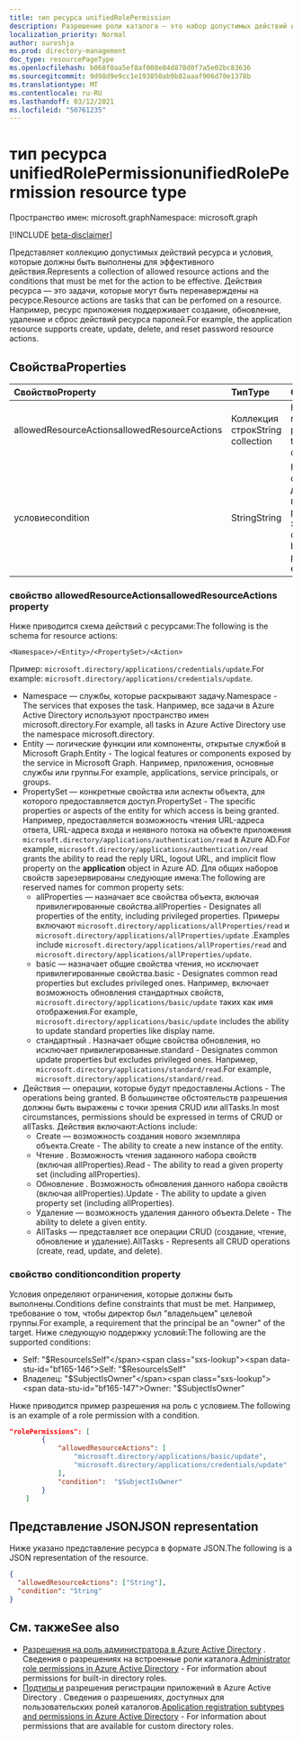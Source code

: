 ```yaml
---
title: тип ресурса unifiedRolePermission
description: Разрешение роли каталога — это набор допустимых действий и условий ресурса.
localization_priority: Normal
author: sureshja
ms.prod: directory-management
doc_type: resourcePageType
ms.openlocfilehash: b068f0aa5ef8af008e84d878d0f7a5e02bc83636
ms.sourcegitcommit: 9d98d9e9cc1e193850ab9b82aaaf906d70e1378b
ms.translationtype: MT
ms.contentlocale: ru-RU
ms.lasthandoff: 03/12/2021
ms.locfileid: "50761235"
---
```

# <a name="unifiedrolepermission-resource-type"></a><span data-ttu-id="bf165-103">тип ресурса unifiedRolePermission</span><span class="sxs-lookup"><span data-stu-id="bf165-103">unifiedRolePermission resource type</span></span>

<span data-ttu-id="bf165-104">Пространство имен: microsoft.graph</span><span class="sxs-lookup"><span data-stu-id="bf165-104">Namespace: microsoft.graph</span></span>

[!INCLUDE [beta-disclaimer](../../includes/beta-disclaimer.md)]

<span data-ttu-id="bf165-105">Представляет коллекцию допустимых действий ресурса и условия, которые должны быть выполнены для эффективного действия.</span><span class="sxs-lookup"><span data-stu-id="bf165-105">Represents a collection of allowed resource actions and the conditions that must be met for the action to be effective.</span></span> <span data-ttu-id="bf165-106">Действия ресурса — это задачи, которые могут быть перенаверждены на ресурсе.</span><span class="sxs-lookup"><span data-stu-id="bf165-106">Resource actions are tasks that can be perfomed on a resource.</span></span> <span data-ttu-id="bf165-107">Например, ресурс приложения поддерживает создание, обновление, удаление и сброс действий ресурса паролей.</span><span class="sxs-lookup"><span data-stu-id="bf165-107">For example, the application resource supports create, update, delete, and reset password resource actions.</span></span>

## <a name="properties"></a><span data-ttu-id="bf165-108">Свойства</span><span class="sxs-lookup"><span data-stu-id="bf165-108">Properties</span></span>

| <span data-ttu-id="bf165-109">Свойство</span><span class="sxs-lookup"><span data-stu-id="bf165-109">Property</span></span>     | <span data-ttu-id="bf165-110">Тип</span><span class="sxs-lookup"><span data-stu-id="bf165-110">Type</span></span>        | <span data-ttu-id="bf165-111">Описание</span><span class="sxs-lookup"><span data-stu-id="bf165-111">Description</span></span> |
|:-------------|:------------|:------------|
|<span data-ttu-id="bf165-112">allowedResourceActions</span><span class="sxs-lookup"><span data-stu-id="bf165-112">allowedResourceActions</span></span>|<span data-ttu-id="bf165-113">Коллекция строк</span><span class="sxs-lookup"><span data-stu-id="bf165-113">String collection</span></span>| <span data-ttu-id="bf165-114">Набор задач, которые можно выполнить на ресурсе.</span><span class="sxs-lookup"><span data-stu-id="bf165-114">Set of tasks that can be performed on a resource.</span></span> |
|<span data-ttu-id="bf165-115">условие</span><span class="sxs-lookup"><span data-stu-id="bf165-115">condition</span></span>|<span data-ttu-id="bf165-116">String</span><span class="sxs-lookup"><span data-stu-id="bf165-116">String</span></span>| <span data-ttu-id="bf165-117">Необязательные ограничения, которые должны быть выполнены, чтобы разрешение было эффективным.</span><span class="sxs-lookup"><span data-stu-id="bf165-117">Optional constraints that must be met for the permission to be effective.</span></span> |

### <a name="allowedresourceactions-property"></a><span data-ttu-id="bf165-118">свойство allowedResourceActions</span><span class="sxs-lookup"><span data-stu-id="bf165-118">allowedResourceActions property</span></span>

<span data-ttu-id="bf165-119">Ниже приводится схема действий с ресурсами:</span><span class="sxs-lookup"><span data-stu-id="bf165-119">The following is the schema for resource actions:</span></span> 

```
<Namespace>/<Entity>/<PropertySet>/<Action>  
```
<span data-ttu-id="bf165-120">Пример: `microsoft.directory/applications/credentials/update`.</span><span class="sxs-lookup"><span data-stu-id="bf165-120">For example: `microsoft.directory/applications/credentials/update`.</span></span>  

- <span data-ttu-id="bf165-121">Namespace — службы, которые раскрывают задачу.</span><span class="sxs-lookup"><span data-stu-id="bf165-121">Namespace - The services that exposes the task.</span></span> <span data-ttu-id="bf165-122">Например, все задачи в Azure Active Directory используют пространство имен microsoft.directory.</span><span class="sxs-lookup"><span data-stu-id="bf165-122">For example, all tasks in Azure Active Directory use the namespace microsoft.directory.</span></span>  
- <span data-ttu-id="bf165-123">Entity — логические функции или компоненты, открытые службой в Microsoft Graph.</span><span class="sxs-lookup"><span data-stu-id="bf165-123">Entity - The logical features or components exposed by the service in Microsoft Graph.</span></span> <span data-ttu-id="bf165-124">Например, приложения, основные службы или группы.</span><span class="sxs-lookup"><span data-stu-id="bf165-124">For example, applications, service principals, or groups.</span></span>
- <span data-ttu-id="bf165-125">PropertySet — конкретные свойства или аспекты объекта, для которого предоставляется доступ.</span><span class="sxs-lookup"><span data-stu-id="bf165-125">PropertySet - The specific properties or aspects of the entity for which access is being granted.</span></span> <span data-ttu-id="bf165-126">Например, предоставляется возможность чтения URL-адреса ответа, URL-адреса входа и неявного потока на объекте приложения `microsoft.directory/applications/authentication/read` в Azure  AD.</span><span class="sxs-lookup"><span data-stu-id="bf165-126">For example, `microsoft.directory/applications/authentication/read` grants the ability to read the reply URL, logout URL, and implicit flow property on the **application** object in Azure AD.</span></span> <span data-ttu-id="bf165-127">Для общих наборов свойств зарезервированы следующие имена:</span><span class="sxs-lookup"><span data-stu-id="bf165-127">The following are reserved names for common property sets:</span></span>  
  - <span data-ttu-id="bf165-128">allProperties — назначает все свойства объекта, включая привилегированные свойства.</span><span class="sxs-lookup"><span data-stu-id="bf165-128">allProperties - Designates all properties of the entity, including privileged properties.</span></span> <span data-ttu-id="bf165-129">Примеры включают `microsoft.directory/applications/allProperties/read` и `microsoft.directory/applications/allProperties/update` .</span><span class="sxs-lookup"><span data-stu-id="bf165-129">Examples include `microsoft.directory/applications/allProperties/read` and `microsoft.directory/applications/allProperties/update`.</span></span>
  - <span data-ttu-id="bf165-130">basic — назначает общие свойства чтения, но исключает привилегированные свойства.</span><span class="sxs-lookup"><span data-stu-id="bf165-130">basic - Designates common read properties but excludes privileged ones.</span></span> <span data-ttu-id="bf165-131">Например, включает возможность обновления стандартных свойств, `microsoft.directory/applications/basic/update` таких как имя отображения.</span><span class="sxs-lookup"><span data-stu-id="bf165-131">For example, `microsoft.directory/applications/basic/update` includes the ability to update standard properties like display name.</span></span>
  - <span data-ttu-id="bf165-132">стандартный . Назначает общие свойства обновления, но исключает привилегированные.</span><span class="sxs-lookup"><span data-stu-id="bf165-132">standard - Designates common update properties but excludes privileged ones.</span></span> <span data-ttu-id="bf165-133">Например, `microsoft.directory/applications/standard/read`.</span><span class="sxs-lookup"><span data-stu-id="bf165-133">For example, `microsoft.directory/applications/standard/read`.</span></span>
- <span data-ttu-id="bf165-134">Действия — операции, которые будут предоставлены.</span><span class="sxs-lookup"><span data-stu-id="bf165-134">Actions - The operations being granted.</span></span> <span data-ttu-id="bf165-135">В большинстве обстоятельств разрешения должны быть выражены с точки зрения CRUD или allTasks.</span><span class="sxs-lookup"><span data-stu-id="bf165-135">In most circumstances, permissions should be expressed in terms of CRUD or allTasks.</span></span> <span data-ttu-id="bf165-136">Действия включают:</span><span class="sxs-lookup"><span data-stu-id="bf165-136">Actions include:</span></span>
  - <span data-ttu-id="bf165-137">Create — возможность создания нового экземпляра объекта.</span><span class="sxs-lookup"><span data-stu-id="bf165-137">Create - The ability to create a new instance of the entity.</span></span>
  - <span data-ttu-id="bf165-138">Чтение . Возможность чтения заданного набора свойств (включая allProperties).</span><span class="sxs-lookup"><span data-stu-id="bf165-138">Read - The ability to read a given property set (including allProperties).</span></span>
  - <span data-ttu-id="bf165-139">Обновление . Возможность обновления данного набора свойств (включая allProperties).</span><span class="sxs-lookup"><span data-stu-id="bf165-139">Update - The ability to update a given property set (including allProperties).</span></span>
  - <span data-ttu-id="bf165-140">Удаление — возможность удаления данного объекта.</span><span class="sxs-lookup"><span data-stu-id="bf165-140">Delete - The ability to delete a given entity.</span></span>
  - <span data-ttu-id="bf165-141">AllTasks — представляет все операции CRUD (создание, чтение, обновление и удаление).</span><span class="sxs-lookup"><span data-stu-id="bf165-141">AllTasks - Represents all CRUD operations (create, read, update, and delete).</span></span> 

### <a name="condition-property"></a><span data-ttu-id="bf165-142">свойство condition</span><span class="sxs-lookup"><span data-stu-id="bf165-142">condition property</span></span>
<span data-ttu-id="bf165-143">Условия определяют ограничения, которые должны быть выполнены.</span><span class="sxs-lookup"><span data-stu-id="bf165-143">Conditions define constraints that must be met.</span></span> <span data-ttu-id="bf165-144">Например, требование о том, чтобы директор был "владельцем" целевой группы.</span><span class="sxs-lookup"><span data-stu-id="bf165-144">For example, a requirement that the principal be an "owner" of the target.</span></span> <span data-ttu-id="bf165-145">Ниже следующую поддержку условий:</span><span class="sxs-lookup"><span data-stu-id="bf165-145">The following are the supported conditions:</span></span>

- <span data-ttu-id="bf165-146">Self: "$ResourceIsSelf"</span><span class="sxs-lookup"><span data-stu-id="bf165-146">Self: "$ResourceIsSelf"</span></span>
- <span data-ttu-id="bf165-147">Владелец: "$SubjectIsOwner"</span><span class="sxs-lookup"><span data-stu-id="bf165-147">Owner: "$SubjectIsOwner"</span></span>

<span data-ttu-id="bf165-148">Ниже приводится пример разрешения на роль с условием.</span><span class="sxs-lookup"><span data-stu-id="bf165-148">The following is an example of a role permission with a condition.</span></span>

```json
"rolePermissions": [
        {
            "allowedResourceActions": [
                "microsoft.directory/applications/basic/update",
                "microsoft.directory/applications/credentials/update"
            ],
            "condition":  "$SubjectIsOwner"
        }
    ]

```

## <a name="json-representation"></a><span data-ttu-id="bf165-149">Представление JSON</span><span class="sxs-lookup"><span data-stu-id="bf165-149">JSON representation</span></span>

<span data-ttu-id="bf165-150">Ниже указано представление ресурса в формате JSON.</span><span class="sxs-lookup"><span data-stu-id="bf165-150">The following is a JSON representation of the resource.</span></span>

<!-- {
  "blockType": "resource",
  "optionalProperties": [

  ],
  "@odata.type": "microsoft.graph.unifiedRolePermission",
  "baseType": null
}-->

```json
{
  "allowedResourceActions": ["String"],
  "condition": "String"
}
```
## <a name="see-also"></a><span data-ttu-id="bf165-151">См. также</span><span class="sxs-lookup"><span data-stu-id="bf165-151">See also</span></span>

- <span data-ttu-id="bf165-152">[Разрешения на роль администратора в Azure Active Directory](/azure/active-directory/users-groups-roles/directory-assign-admin-roles) . Сведения о разрешениях на встроенные роли каталога.</span><span class="sxs-lookup"><span data-stu-id="bf165-152">[Administrator role permissions in Azure Active Directory](/azure/active-directory/users-groups-roles/directory-assign-admin-roles) - For information about permissions for built-in directory roles.</span></span>
- <span data-ttu-id="bf165-153">[Подтипы и](/azure/active-directory/users-groups-roles/roles-custom-available-permissions) разрешения регистрации приложений в Azure Active Directory . Сведения о разрешениях, доступных для пользовательских ролей каталогов.</span><span class="sxs-lookup"><span data-stu-id="bf165-153">[Application registration subtypes and permissions in Azure Active Directory](/azure/active-directory/users-groups-roles/roles-custom-available-permissions) -  For information about permissions that are available for custom directory roles.</span></span> 

<!-- uuid: 16cd6b66-4b1a-43a1-adaf-3a886856ed98
2019-02-04 14:57:30 UTC -->
<!-- {
  "type": "#page.annotation",
  "description": "unifiedRolePermission resource",
  "keywords": "",
  "section": "documentation",
  "tocPath": ""
}-->
